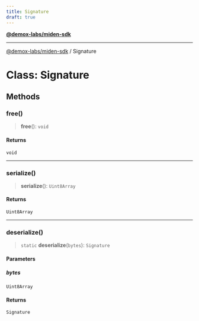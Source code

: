 ```yaml
---
title: Signature
draft: true
---
```


[**@demox-labs/miden-sdk**](../index)

***

[@demox-labs/miden-sdk](../index) / Signature

# Class: Signature

## Methods

### free()

> **free**(): `void`

#### Returns

`void`

***

### serialize()

> **serialize**(): `Uint8Array`

#### Returns

`Uint8Array`

***

### deserialize()

> `static` **deserialize**(`bytes`): `Signature`

#### Parameters

##### bytes

`Uint8Array`

#### Returns

`Signature`
